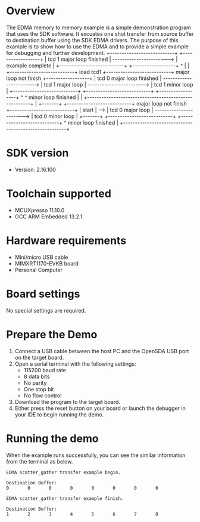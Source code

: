 Overview
========
The EDMA memory to memory example is a simple demonstration program that uses the SDK software.
It excuates one shot transfer from source buffer to destination buffer using the SDK EDMA drivers.
The purpose of this example is to show how to use the EDMA and to provide a simple example for
debugging and further development.
                                                                     +---------------------------+                          +------------------+
                                                                     | tcd 1 major loop finished | -----------------------> | example complete |
                                                                     +---------------------------+                          +------------------+
                                                                       ^
                                                                       |
                                                                       |
              +---------------------------+  load tcd1               +---------------------------+  major loop not finish   +------------------+
              | tcd 0 major loop finished | -----------------------> |     tcd 1 major loop      | -----------------------> | tcd 1 minor loop |
              +---------------------------+                          +---------------------------+                          +------------------+
                ^                                                      ^                           minor loop finished        |
                |                                                      +------------------------------------------------------+
                |
+-------+     +---------------------------+  major loop not finish   +---------------------------+
| start | --> |     tcd 0 major loop      | -----------------------> |     tcd 0 minor loop      |
+-------+     +---------------------------+                          +---------------------------+
                ^                           minor loop finished        |
                +------------------------------------------------------+

SDK version
===========
- Version: 2.16.100

Toolchain supported
===================
- MCUXpresso  11.10.0
- GCC ARM Embedded  13.2.1

Hardware requirements
=====================
- Mini/micro USB cable
- MIMXRT1170-EVKB board
- Personal Computer

Board settings
==============
No special settings are required.

Prepare the Demo
================
1.  Connect a USB cable between the host PC and the OpenSDA USB port on the target board.  
2.  Open a serial terminal with the following settings:
    - 115200 baud rate
    - 8 data bits
    - No parity
    - One stop bit
    - No flow control
3.  Download the program to the target board.
4.  Either press the reset button on your board or launch the debugger in your IDE to begin running the demo.

Running the demo
================
When the example runs successfully, you can see the similar information from the terminal as below.

~~~~~~~~~~~~~~~~~~~~~
EDMA scatter_gather transfer example begin.

Destination Buffer:
0       0       0       0       0       0       0       0

EDMA scatter_gather transfer example finish.

Destination Buffer:
1       2       3       4       5       6       7       8
~~~~~~~~~~~~~~~~~~~~~

